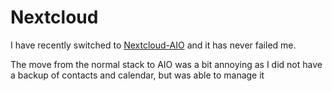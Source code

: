 # Nextcloud
I have recently switched to [Nextcloud-AIO](https://github.com/nextcloud/all-in-one) and it has never failed me.

The move from the normal stack to AIO was a bit annoying as I did not have a backup of contacts and calendar, but was able to manage it